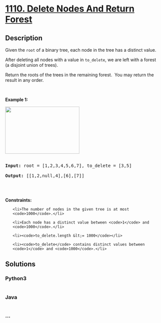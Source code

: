 # [1110. Delete Nodes And Return Forest](https://leetcode.com/problems/delete-nodes-and-return-forest)

## Description
<p>Given the <code>root</code>&nbsp;of a binary tree, each node in the tree has a distinct value.</p>



<p>After deleting&nbsp;all nodes with a value in <code>to_delete</code>, we are left with a forest (a&nbsp;disjoint union of trees).</p>



<p>Return the roots of the trees in the remaining forest.&nbsp; You may return the result in any order.</p>



<p>&nbsp;</p>

<p><strong>Example 1:</strong></p>



<p><strong><img alt="" src="https://assets.leetcode.com/uploads/2019/07/01/screen-shot-2019-07-01-at-53836-pm.png" style="width: 237px; height: 150px;" /></strong></p>



<pre>

<strong>Input:</strong> root = [1,2,3,4,5,6,7], to_delete = [3,5]

<strong>Output:</strong> [[1,2,null,4],[6],[7]]

</pre>



<p>&nbsp;</p>

<p><strong>Constraints:</strong></p>



<ul>

	<li>The number of nodes in the given tree is at most <code>1000</code>.</li>

	<li>Each node has a distinct value between <code>1</code> and <code>1000</code>.</li>

	<li><code>to_delete.length &lt;= 1000</code></li>

	<li><code>to_delete</code> contains distinct values between <code>1</code> and <code>1000</code>.</li>

</ul>


## Solutions


<!-- tabs:start -->

### **Python3**

```python

```

### **Java**

```java

```

### **...**
```

```

<!-- tabs:end -->